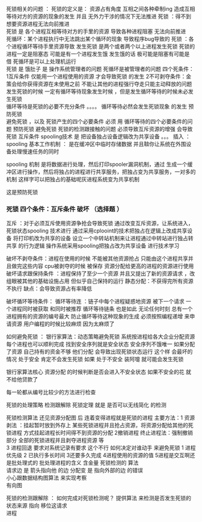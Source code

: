 死锁相关的问题 ：
死锁的定义是：  资源占有角度 
互相之间各种牵制ing
造成互相等待对方的资源的现象的发生  并且 无外力干涉的情况下无法推进 
死锁  ：得不到想要资源进程无法向前推进  
死锁 是 各个进程互相等待对方的手里的资源 导致各种进程阻塞 无法向前推进  
死循环：某个进程执行中无法跳出某个循环的现象  导致程序bug导致的 
死锁 ：各个进程循环等待手里资源导致  发生死锁 是两个或者两个以上进程发生死锁  死锁的进程一定是阻塞态 
可能是有一个进程发生饿       发生饿的话 极可能是阻塞有可能是 借 
死循环是可以上处理机运行  
死锁 是 饿肚子 是 操作系统管理者的问题  死循环是被管理者的问题 
四个死条件：1互斥条件  仅能用一个进程使用的资源 才会导致死锁 的发生 
             2不可剥夺条件：金策会给你获得资源在未使用之前 不能让其他的进程强行夺走只能主动释放的问题 
发生死锁的时候 一定有循环等待现象发生时候 ，但是发生循环等待的时候未必发生死锁  
循环等待是死锁的必要不充分条件 。。。。
 循环等待必然会发生死锁现象 的发生
 预防死锁  
 避免死锁 ，以及 死锁产生的四个必要条件 必须 用 
 循环等待的四个必要条件的问题 
 预防死锁  避免死锁 死锁的检测跟接触的问题 
 必须导致互斥资源的增强 会导致死锁  互斥条件 
spooling技术 是 把设备独占设备逻辑改为共享设备 。。。
插入 ：
spooling 基本工作机制 ： 是在缓冲区中临时存储数据 并且鞥你让系统在外围设备处理慢速任务的同时


spooling 机制 是将数据进行处理，然后打印spooler漏洞机制，通过 生成一个缓冲区进行操作，然后将独占的进程进行共享服务，把独占变为共享服务，一对多的机制 这样字可以把独占的基础呢灰进程系统变为共享机制 

这是预防死锁 

### 死锁 四个条件：互斥条件 破坏 （选择题 ）
互斥 ：对于必须互斥使用资源争抢会导致死锁
通过改变互斥资源，让系统进入，死锁状态spooling 技术进行  通过采用cplooint的技术把独占在逻辑上改成共享设备 将打印机改为共享的设备 
设立一个中转站机制来让进程通过中转站进行独占转共享 的行为逻辑 
操作系统采用spooling把独占改为共享设备 进行技术学习 

破坏不剥夺条件：进程在使用的时候 不能被其他资源抢占 只能由这个进程共享并且做完这些内容 
cpu被剥夺的时候 被保存 资源分配给更高的进程的资源进行使用 
破坏请求跟保持条件 ：进程保持了至少一个资源 并且又提出了新的资源请求 ，改组眼被其他的基础设施占用 但似乎自己保持的运行
静态分配：不获得完所有资源不执行   缺点：会导致资源占有率降低 

破坏循环等待条件：
循环等待连  ：链子中每个进程疑惑地资源 被下一个请求 
一个进程同时被获取 和同时被推荐 
循环等待链条 也是如此 
无论任何时刻 总有一个进程拥有的资源的编号最大  防止循环等待这种现象的生成
必须按照编程递增 来申请资源  用户编程的时候比较麻烦 因为太麻烦了 

如何避免死锁 ：
银行家算法：动态策略避免死锁 
系统按进程给各大企业分配资源 每个进程也可以顺利完成 找到安全序列就是安全状态  安全序列不饿唯一 
如果分配了资源  自己持有的资金不够 他们分配 会导致出现死锁状态运行 这个样 会最坏的情况 
处于安全 肯定不会发生死锁 
如果 处于不安全 装阿嚏 就可能会发生死锁 

银行家算法核心  资源分配 的时候判断是否会进入不安全状态 如果不安全的花 就不给他贷款了 

每一轮都从编号比较少的方法进行检查 

死锁的处理策略  检测跟解除
死锁定理 就是 是否可以无线简化 的检测 

死锁检测算法 还见资源分配图 后 连着变得进程就是死锁的进程 
主要方法：1 资源剥法 ：挂起暂时放到外存上 某些死锁进程并且抢占资源，将资源分配给其他的死锁进程 方式挂起进程长时间得不到资源的分配 
2撤销进程 终止进程法：强制撤销部分 全部的死锁进程并且剥夺进程资源 等   
3 进程回退  要求对系统记录有要求 这个不行 
如何决定对谁动手 来避免死锁
1 进程优先级 2 已执行多长时间 3还要多久完成 4进程使用的资源的值 5进程是交互啊还是批处理式的 
批处理进程的含义 含金量 
死锁检测的 算法   
请求边 是 箭头指向他 的边  分配变 是 指向外部的边 的错误  
小心跟数据结构图算法 来实现考察  
有向图 

死锁的检测跟解除 ：
如何完成对死锁检测呢？  提供算法 来检测是否发生死锁的状态来源 
指向 移位这请求   
进程 


